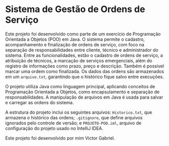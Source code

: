 # Sistema de Gestão de Ordens de Serviço

Este projeto foi desenvolvido como parte de um exercício de Programação Orientada a Objetos (POO) em Java. O sistema permite o cadastro, acompanhamento e finalização de ordens de serviço, com foco na separação de responsabilidades entre cliente, técnico e administrador do sistema. Entre as funcionalidades, estão o cadastro de ordens de serviço, a atribuição de técnicos, a marcação de serviços emergenciais, além do registro de informações como prazo, preço e descrição. Também é possível marcar uma ordem como finalizada. Os dados das ordens são armazenados em um `arquivo.txt`, garantindo que o histórico fique salvo entre execuções.

O projeto utiliza Java como linguagem principal, aplicando conceitos de Programação Orientada a Objetos, como encapsulamento e separação de responsabilidades. A manipulação de arquivos em Java é usada para salvar e carregar as ordens do sistema.

A estrutura do projeto inclui os seguintes arquivos: `Historico.txt`, que armazena o histórico das ordens; `.gitignore`, que define arquivos ignorados pelo controle de versão; e `PROJETO-POO.iml`, arquivo de configuração do projeto usado no IntelliJ IDEA.

Este projeto foi desenvolvido por mim Victor Gabriel.
